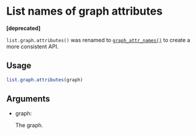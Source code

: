 # List names of graph attributes

**\[deprecated\]**

`list.graph.attributes()` was renamed to
[`graph_attr_names()`](https://r.igraph.org/reference/graph_attr_names.md)
to create a more consistent API.

## Usage

``` r
list.graph.attributes(graph)
```

## Arguments

- graph:

  The graph.
